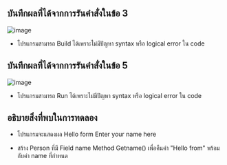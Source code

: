 ## บันทึกผลที่ได้จากการรันคำสั่งในข้อ 3

![image](https://github.com/Phetteepop/03376836-OOP-2566-Lab-06/assets/144197367/6e318a9c-79b8-43f0-9bed-8b8ba6aea80e)


- โปรแกรมสามารถ Build ได้เพราะไม่มีปัญหา syntax หรือ logical error ใน code

## บันทึกผลที่ได้จากการรันคำสั่งในข้อ 5
![image](https://github.com/Phetteepop/03376836-OOP-2566-Lab-06/assets/144197367/e4b0f766-c0f6-4dc9-bad8-080e24339399)


- โปรแกรมสามารถ Run ได้เพราะไม่มีปัญหา syntax หรือ logical error ใน code

## อธิบายสิ่งที่พบในการทดลอง

- โปรแกรมจะแสดงผล Hello form Enter your name here 

 - สร้าง Person ที่มี Field name Method Getname() เพื่อคืนค่า "Hello from"        พร้อมกับค่า name ที่กำหนด
